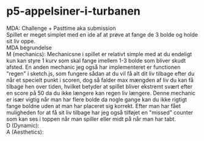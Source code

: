 # p5-appelsiner-i-turbanen
MDA:
Challenge + Pasttime aka submission
<br>
Spillet er meget simplet med en ide af at prøve at fange de 3 bolde og holde sit liv oppe.
<br>
MDA begrundelse
<br>
M (mechanics): Mechanicsne i spillet er relativt simple med at du endeligt kun kan styre 1 kurv som skal fange imellem 1-3 bolde som bliver skudt afsted. En anden mechanic jeg også har implementeret er functionen "regen" i sketch.js, som fungere sådan at du vil få alt dit liv tilbage efter du når et specielt punkt i scoren, dog så falder max mængden af liv du kan få tilbage hen over tiden, hvilket betyder at spillet bliver ekstremt svært efter en score på 50 da du ikke længere kan regen liv længere. Denne mechanic er især vigtig når man har flere bolde da nogle gange kan du ikke rigtigt fange boldne uden at man har placeret sig korrekt. Efter man har fået muligheden for at få sit liv tilbage har jeg også tilføjet en "missed" counter som kan ses i toppen når man spiller eller midt på når man har tabt.
<br>
D (Dynamic):
<br>
A (Aesthetics):

